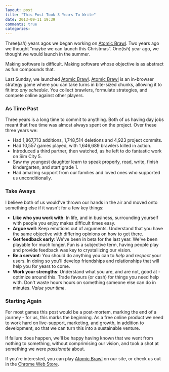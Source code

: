 ```yaml
---
layout: post
title: "This Post Took 3 Years To Write"
date: 2013-09-11 19:39
comments: true
categories: 
---
```


Three(<em>ish</em>) years agos we began working on <a href="http://atomicbrawl.com">Atomic Brawl</a>. Two years ago we thought “maybe we can launch this Christmas”. One(<em>ish</em>) year ago, we thought we would launch in the summer. 

Making software is difficult. Making software whose objective is as abstract as fun compounds that.

Last Sunday, we launched <a href="http://atomicbrawl.com">Atomic Brawl</a>. <a href="http://atomicbrawl.com">Atomic Brawl</a> is an in-browser strategy game where you can take turns in bite-sized chunks, allowing it to fit into <em>any schedule</em>.  You collect brawlers, formulate strategies, and compete online against other players. 

<!-- more -->

### As Time Past

Three years is a long time to commit to anything. Both of us having day jobs meant that free time was almost always spent on the project. Over these three years we:

* Had 1,867,713 additions, 1,748,514 deletions and 4,923 project commits.
* Had 10,557 games played, with 1,646,689 brawlers killed in action.
* Introduced a third partner, then watched, as he left to do fantastic work on Sim City 5.
* Saw my youngest daughter learn to speak properly, read, write, finish kindergarten, and start grade 1.
* Had amazing support from our families and loved ones who supported us unconditionally.

### Take Aways

I believe both of us would've thrown our hands in the air and moved onto something else if it wasn't for a few key things:

* <strong>Like who you work with</strong>: In life, and in business, surrounding yourself with people you enjoy makes difficult times easy.
* <strong>Argue well</strong>: Keep emotions out of arguments. Understand that you have the same objective with differing opinions on how to get there.
* <strong>Get feedback early</strong>: We've been in beta for the last year. We've been playable for much longer. Fun is a subjective term, having people play and provide feedback was key to crystallizing our vision.
* <strong>Be a servant</strong>: You should do anything you can to <em>help</em> and <em>respect</em> your users. In doing so you'll develop friendships and relationships that will help you for years to come.
* <strong>Work your strengths</strong>: Understand what you are, and are not, good at - optimize around this. Trade favours (or cash) for things you need help with. Don't waste hours hours on something someone else can do in minutes. <em>Value your time</em>.

### Starting Again

For most games this post would be a post-mortem, marking the end of a journey - for us, this marks the beginning. As a free online product we need to work hard on live-support, marketing, and growth, in addition to development, so that we can turn this into a sustainable venture.  

If failure does happen, we'll be happy having known that we went from nothing to something, without comprimising our vision, and took a shot at something we were <em>passionate</em> about.

If you're interested, you can play <a href="http://atomicbrawl.com">Atomic Brawl</a> on our site, or check us out in the <a href="http://brawl.in/ab-chromestore">Chrome Web Store</a>. 
